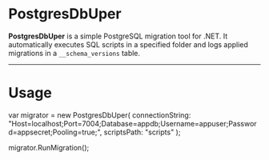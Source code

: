 # PostgresDbUper

**PostgresDbUper** is a simple PostgreSQL migration tool for .NET. It automatically executes SQL scripts in a specified folder and logs applied migrations in a `__schema_versions` table.

---

# Usage

var migrator = new PostgresDbUper(
    connectionString: "Host=localhost;Port=7004;Database=appdb;Username=appuser;Password=appsecret;Pooling=true;",
    scriptsPath: "scripts"
);

migrator.RunMigration();
